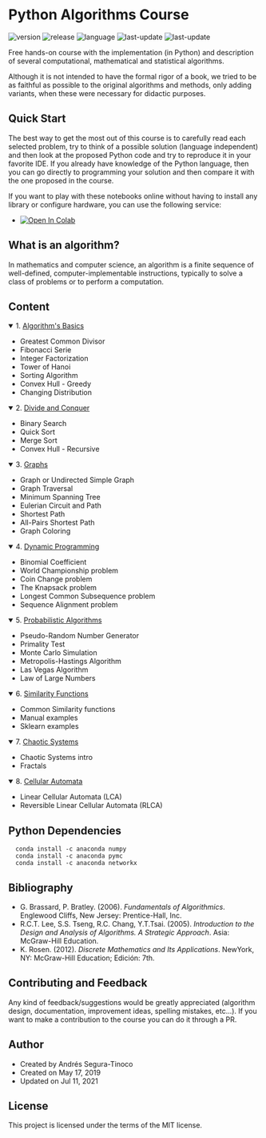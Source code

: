 # Python Algorithms Course
![version](https://img.shields.io/badge/version-Pro-blue)
![release](https://img.shields.io/badge/release-1.2.3-blue)
![language](https://img.shields.io/badge/language-Python_3.7%7C3.8-brightgreen)
![last-update](https://img.shields.io/badge/last_update-07/11/2021-orange)
![last-update](https://img.shields.io/badge/license-MIT-orange)

Free hands-on course with the implementation (in Python) and description of several computational, mathematical and statistical algorithms.

Although it is not intended to have the formal rigor of a book, we tried to be as faithful as possible to the original algorithms and methods, only adding variants, when these were necessary for didactic purposes.

## Quick Start
The best way to get the most out of this course is to carefully read each selected problem, try to think of a possible solution (language independent) and then look at the proposed Python code and try to reproduce it in your favorite IDE. If you already have knowledge of the Python language, then you can go directly to programming your solution and then compare it with the one proposed in the course.

If you want to play with these notebooks online without having to install any library or configure hardware, you can use the following service:
- <a href="https://colab.research.google.com/github/ansegura7/Algorithms/blob/master/" target="_blank"><img src="https://colab.research.google.com/assets/colab-badge.svg" alt="Open In Colab"/></a>

## What is an algorithm?
In mathematics and computer science, an algorithm is a finite sequence of well-defined, computer-implementable instructions, typically to solve a class of problems or to perform a computation.

## Content
<details open>
<summary>1. <a href="https://ansegura7.github.io/Algorithms/basics/AlgorithmsBasics.html" >Algorithm's Basics</a></summary>
<ul>
	<li>Greatest Common Divisor</li>
	<li>Fibonacci Serie</li>
	<li>Integer Factorization</li>
	<li>Tower of Hanoi</li>
	<li>Sorting Algorithm</li>
	<li>Convex Hull - Greedy</li>
	<li>Changing Distribution</li>
</ul>
</details>
<details open>
<summary>2. <a href="https://ansegura7.github.io/Algorithms/divide-and-conquer/DivideAndConquer.html" >Divide and Conquer</a></summary>
<ul>
	<li>Binary Search</li>
	<li>Quick Sort</li>
	<li>Merge Sort</li>
	<li>Convex Hull - Recursive</li>
</ul>
</details>
<details open>
<summary>3. <a href="https://ansegura7.github.io/Algorithms/graphs/Graphs.html" >Graphs</a></summary>
<ul>
	<li>Graph or Undirected Simple Graph</li>
	<li>Graph Traversal</li>
	<li>Minimum Spanning Tree</li>
	<li>Eulerian Circuit and Path</li>
	<li>Shortest Path</li>
	<li>All-Pairs Shortest Path</li>
	<li>Graph Coloring</li>
</ul>
</details>
<details open>
<summary>4. <a href="https://ansegura7.github.io/Algorithms/dynamic-programming/DynamicProgramming.html" >Dynamic Programming</a></summary>
<ul>
	<li>Binomial Coefficient</li>
	<li>World Championship problem</li>
	<li>Coin Change problem</li>
	<li>The Knapsack problem</li>
	<li>Longest Common Subsequence problem</li>
	<li>Sequence Alignment problem</li>
</ul>
</details>
<details open>
<summary>5. <a href="https://ansegura7.github.io/Algorithms/probabilistic-algorithms/ProbabilisticAlgorithms.html" >Probabilistic Algorithms</a></summary>
<ul>
	<li>Pseudo-Random Number Generator</li>
	<li>Primality Test</li>
	<li>Monte Carlo Simulation</li>
	<li>Metropolis-Hastings Algorithm</li>
	<li>Las Vegas Algorithm</li>
	<li>Law of Large Numbers</li>
</ul>
</details>
<details open>
<summary>6. <a href="https://ansegura7.github.io/Algorithms/similarity-functions/SimilarityFunctions.html" >Similarity Functions</a></summary>
<ul>
	<li>Common Similarity functions</li>
	<li>Manual examples</li>
	<li>Sklearn examples</li>
</ul>
</details>
<details open>
<summary>7. <a href="https://ansegura7.github.io/Algorithms/chaotic-systems/ChaoticSystems.html" >Chaotic Systems</a></summary>
<ul>
	<li>Chaotic Systems intro</li>
	<li>Fractals</li>
</ul>
</details>
<details open>
<summary>8. <a href="https://ansegura7.github.io/Algorithms/cellular-automata/CellularAutomata.html" >Cellular Automata</a></summary>
<ul>
	<li>Linear Cellular Automata (LCA)</li>
	<li>Reversible Linear Cellular Automata (RLCA)</li>
</ul>
</details>

## Python Dependencies
``` console
  conda install -c anaconda numpy
  conda install -c anaconda pymc
  conda install -c anaconda networkx
```

## Bibliography
- G. Brassard, P. Bratley. (2006). *Fundamentals of Algorithmics*. Englewood Cliffs, New Jersey: Prentice-Hall, Inc.
- R.C.T. Lee, S.S. Tseng, R.C. Chang, Y.T.Tsai. (2005). *Introduction to the Design and Analysis of Algorithms. A Strategic Approach*. Asia: McGraw-Hill Education.
- K. Rosen. (2012). *Discrete Mathematics and Its Applications*. NewYork, NY: McGraw-Hill Education; Edición: 7th.

## Contributing and Feedback
Any kind of feedback/suggestions would be greatly appreciated (algorithm design, documentation, improvement ideas, spelling mistakes, etc...). If you want to make a contribution to the course you can do it through a PR.

## Author
- Created by Andrés Segura-Tinoco
- Created on May 17, 2019
- Updated on Jul 11, 2021

## License
This project is licensed under the terms of the MIT license.
